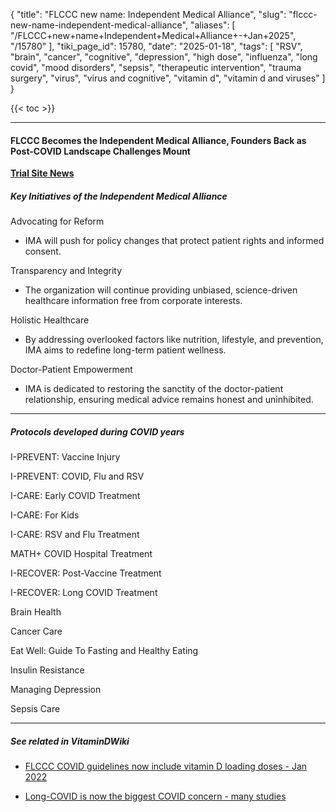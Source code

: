 {
    "title": "FLCCC new name: Independent Medical Alliance",
    "slug": "flccc-new-name-independent-medical-alliance",
    "aliases": [
        "/FLCCC+new+name+Independent+Medical+Alliance+-+Jan+2025",
        "/15780"
    ],
    "tiki_page_id": 15780,
    "date": "2025-01-18",
    "tags": [
        "RSV",
        "brain",
        "cancer",
        "cognitive",
        "depression",
        "high dose",
        "influenza",
        "long covid",
        "mood disorders",
        "sepsis",
        "therapeutic intervention",
        "trauma surgery",
        "virus",
        "virus and cognitive",
        "vitamin d",
        "vitamin d and viruses"
    ]
}


{{< toc >}}

---

#### FLCCC Becomes the Independent Medical Alliance, Founders Back as Post-COVID Landscape Challenges Mount

 **[Trial Site News](https://www.trialsitenews.com/a/flccc-becomes-the-independent-medical-alliance-founders-back-as-post-covid-landscape-challenges-mount-81bba4af)** 

##### Key Initiatives of the Independent Medical Alliance

Advocating for Reform

* IMA will push for policy changes that protect patient rights and informed consent.

Transparency and Integrity

* The organization will continue providing unbiased, science-driven healthcare information free from corporate interests.

Holistic Healthcare

* By addressing overlooked factors like nutrition, lifestyle, and prevention, IMA aims to redefine long-term patient wellness.

Doctor-Patient Empowerment

* IMA is dedicated to restoring the sanctity of the doctor-patient relationship, ensuring medical advice remains honest and uninhibited.

---

##### Protocols developed during COVID years

I-PREVENT: Vaccine Injury

I-PREVENT: COVID, Flu and RSV

I-CARE: Early COVID Treatment

I-CARE: For Kids

I-CARE: RSV and Flu Treatment

MATH+ COVID Hospital Treatment

I-RECOVER: Post-Vaccine Treatment

I-RECOVER: Long COVID Treatment

Brain Health

Cancer Care

Eat Well: Guide To Fasting and Healthy Eating

Insulin Resistance

Managing Depression

Sepsis Care

---

##### See related in VitaminDWiki

* [FLCCC COVID guidelines now include vitamin D loading doses - Jan 2022](/posts/flccc-covid-guidelines-now-include-vitamin-d-loading-doses)

* [Long-COVID is now the biggest COVID concern - many studies](/posts/long-covid-is-now-the-biggest-covid-concern-many-studies)